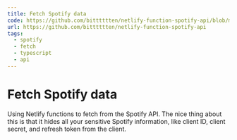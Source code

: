 ```yaml
---
title: Fetch Spotify data
code: https://github.com/bitttttten/netlify-function-spotify-api/blob/main/netlify/functions/spotify.ts
url: https://github.com/bitttttten/netlify-function-spotify-api
tags:
  - spotify
  - fetch
  - typescript
  - api
---
```


# Fetch Spotify data

Using Netlify functions to fetch from the Spotify API. The nice thing about this is that it hides all your sensitive Spotify information, like client ID, client secret, and refresh token from the client.
